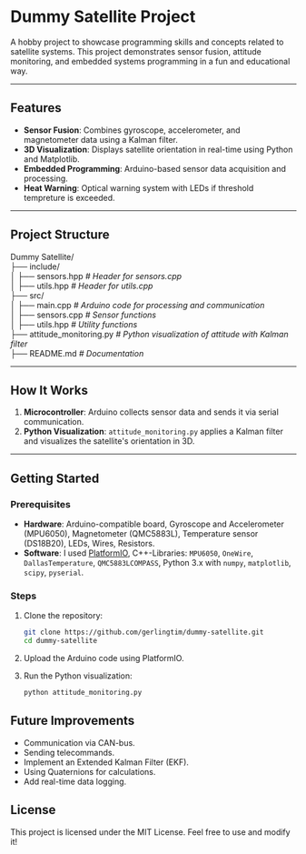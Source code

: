 # Dummy Satellite Project

A hobby project to showcase programming skills and concepts related to satellite systems. This project demonstrates sensor fusion, attitude monitoring, and embedded systems programming in a fun and educational way.

---

## Features

- **Sensor Fusion**: Combines gyroscope, accelerometer, and magnetometer data using a Kalman filter.
- **3D Visualization**: Displays satellite orientation in real-time using Python and Matplotlib.
- **Embedded Programming**: Arduino-based sensor data acquisition and processing.
- **Heat Warning**: Optical warning system with LEDs if threshold tempreture is exceeded.

---

## Project Structure

Dummy Satellite/ \
├── include/ \
│   ├── sensors.hpp          *# Header for sensors.cpp*    
│   ├── utils.hpp            *# Header for utils.cpp*\
├── src/\
│   ├── main.cpp               *# Arduino code for processing and communication*\
│   ├── sensors.cpp            *# Sensor functions*\
│   ├── utils.hpp              *# Utility functions*\
├── attitude_monitoring.py     *# Python visualization of attitude with Kalman filter*\
├── README.md                  *# Documentation*

---

## How It Works

1. **Microcontroller**: Arduino collects sensor data and sends it via serial communication.
2. **Python Visualization**: `attitude_monitoring.py` applies a Kalman filter and visualizes the satellite's orientation in 3D.

---

## Getting Started

### Prerequisites

- **Hardware**: Arduino-compatible board, Gyroscope and Accelerometer (MPU6050), Magnetometer (QMC5883L), Temperature sensor (DS18B20), LEDs, Wires, Resistors.
- **Software**: I used [PlatformIO](https://platformio.org/), C++-Libraries: `MPU6050`, `OneWire`, `DallasTemperature`, `QMC5883LCOMPASS`, Python 3.x with `numpy`, `matplotlib`, `scipy`, `pyserial`.

### Steps

1. Clone the repository:
   ```bash
   git clone https://github.com/gerlingtim/dummy-satellite.git
   cd dummy-satellite
2. Upload the Arduino code using PlatformIO.

3. Run the Python visualization:
    ```bash 
    python attitude_monitoring.py
## Future Improvements

- Communication via CAN-bus.
- Sending telecommands. 
- Implement an Extended Kalman Filter (EKF).
- Using Quaternions for calculations.
- Add real-time data logging.

## License 

This project is licensed under the MIT License. Feel free to use and modify it!